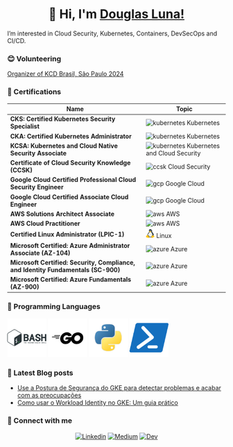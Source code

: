 <h1 align="center">
  👋 Hi, I'm <a href="https://www.linkedin.com/in/douglasluna/" target="_blank">Douglas Luna!</a>
</h1>

I’m interested in Cloud Security, Kubernetes, Containers, DevSecOps and CI/CD.

### 😊 Volunteering

[Organizer of KCD Brasil, São Paulo 2024](https://community.cncf.io/events/details/cncf-kcd-brasil-presents-kcd-brasil-sao-paulo-2024/)

### 🏅 Certifications
<p align="left">

| Name  | Topic |
| ------------- | ------------- |
| **CKS: Certified Kubernetes Security Specialist** | <img src="https://www.vectorlogo.zone/logos/kubernetes/kubernetes-icon.svg" alt="kubernetes" width="20" height="20"/> Kubernetes |
| **CKA: Certified Kubernetes Administrator** | <img src="https://www.vectorlogo.zone/logos/kubernetes/kubernetes-icon.svg" alt="kubernetes" width="20" height="20"/> Kubernetes |
| **KCSA: Kubernetes and Cloud Native Security Associate** | <img src="https://www.vectorlogo.zone/logos/kubernetes/kubernetes-icon.svg" alt="kubernetes" width="20" height="20"/> Kubernetes and Cloud Security |
| **Certificate of Cloud Security Knowledge (CCSK)** | <img src="https://cloudsecurityalliance.org/assets/education/ccsk/credly_badge-ed17d466458785c409ac00edc33ffbc8a95ef56aebbd36e969441654a29adc1d.png" alt="ccsk" width="20" height="20"/>  Cloud Security |
| **Google Cloud Certified Professional Cloud Security Engineer** | <img src="https://www.vectorlogo.zone/logos/google_cloud/google_cloud-icon.svg" alt="gcp" width="20" height="20"/> Google Cloud |
| **Google Cloud Certified Associate Cloud Engineer** | <img src="https://www.vectorlogo.zone/logos/google_cloud/google_cloud-icon.svg" alt="gcp" width="20" height="20"/> Google Cloud |
| **AWS Solutions Architect Associate** | <img src="https://fiverr-res.cloudinary.com/images/t_thumbnail3_3,q_auto,f_auto/gigs/319742695/original/e0139f4a6816c0d623079fe2f69956fb563e16b3/do-something-i-am-really-good-at.png" alt="aws" width="20" height="20"/> AWS |
| **AWS Cloud Practitioner** | <img src="https://fiverr-res.cloudinary.com/images/t_thumbnail3_3,q_auto,f_auto/gigs/319742695/original/e0139f4a6816c0d623079fe2f69956fb563e16b3/do-something-i-am-really-good-at.png" alt="aws" width="20" height="20"/> AWS |
| **Certified Linux Administrator (LPIC-1)** | <img src="https://raw.githubusercontent.com/vital987/vital987/master/assets/linux.svg" alt="linux" width="20" height="20"/> Linux |
| **Microsoft Certified: Azure Administrator Associate (AZ-104)** | <img src="https://swimburger.net/media/fbqnp2ie/azure.svg" alt="azure" width="20" height="20"/> Azure |
| **Microsoft Certified: Security, Compliance, and Identity Fundamentals (SC-900)** | <img src="https://swimburger.net/media/fbqnp2ie/azure.svg" alt="azure" width="20" height="20"/> Azure |
| **Microsoft Certified: Azure Fundamentals (AZ-900)** | <img src="https://swimburger.net/media/fbqnp2ie/azure.svg" alt="azure" width="20" height="20"/> Azure |


### 📄 Programming Languages
<p align="left">
<img src="https://raw.githubusercontent.com/github/explore/80688e429a7d4ef2fca1e82350fe8e3517d3494d/topics/bash/bash.png" alt="bash" width="90" height="90"/> 
<img src="https://raw.githubusercontent.com/github/explore/80688e429a7d4ef2fca1e82350fe8e3517d3494d/topics/go/go.png" alt="go" width="90" height="90"/>
<img src="https://raw.githubusercontent.com/github/explore/80688e429a7d4ef2fca1e82350fe8e3517d3494d/topics/python/python.png" alt="python" width="90" height="90"/> 
<img src="https://raw.githubusercontent.com/douglasluna/douglasluna/main/icons/powershell_icon.png" alt="powershell" width="90" height="90"/> 

### :card_index: Latest Blog posts
<!-- BLOG-POST-LIST:START -->
- [Use a Postura de Segurança do GKE para detectar problemas e acabar com as preocupações](https://blog.douglasluna.com/use-a-postura-de-seguranca-do-gke-para-detectar-problemas-e-acabar-com-as-preocupacoes)
- [Como usar o Workload Identity no GKE: Um guia prático](https://blog.douglasluna.com/como-usar-o-workload-identity-no-gke-um-guia-pratico)
<!-- BLOG-POST-LIST:END -->

### 🙌 Connect with me
<div align="center">
<a href="https://linkedin.com/in/douglasluna" target="blank"><img align="center" src="https://raw.githubusercontent.com/rahuldkjain/github-profile-readme-generator/master/src/images/icons/Social/linked-in-alt.svg" height="40" width="40" alt="Linkedin" /></a>
<a href="https://medium.com/@douglasluna" target="blank"><img align="center" src="https://raw.githubusercontent.com/FortAwesome/Font-Awesome/6.x/svgs/brands/medium.svg" height="40" width="40" alt="Medium" /></a>
<a href="https://dev.to/douglasluna" target="blank"><img align="center" src="https://thepracticaldev.s3.amazonaws.com/i/78hs31fax49uwy6kbxyw.png" height="40" width="40" alt="Dev" /></a>
</div>

<!---
douglasluna/douglasluna is a ✨ special ✨ repository because its `README.md` (this file) appears on your GitHub profile.
You can click the Preview link to take a look at your changes.
--->
